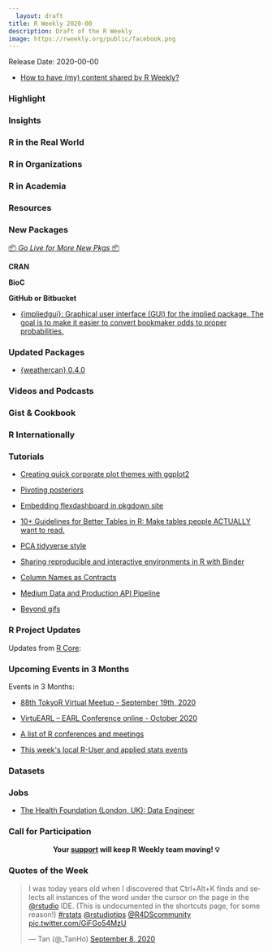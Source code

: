 ```yaml
---
  layout: draft
title: R Weekly 2020-00
description: Draft of the R Weekly
image: https://rweekly.org/public/facebook.png
---
```

  
  Release Date: 2020-00-00

+ [How to have (my) content shared by R Weekly?](https://github.com/rweekly/rweekly.org#how-to-have-my-content-shared-by-r-weekly)
                                                 
                                                 
###  Highlight
                                                 
                                                 
                                                 
### Insights
                                                 
                                                 
                                                 
### R in the Real World
                                                 
                                                 
                                                 
###  R in Organizations
                                                 
                                                 
                                                 
###  R in Academia
                                                 
                                                 
                                                 
###  Resources
                                                 
                                          
                                                 
###  New Packages
                                                 
<p class="added-hostname"><a href="https://rweekly.org/live" target="_blank" class="externalLink">📦 <i>Go Live for More New Pkgs</i> 📦</a></p>
                                                   
**CRAN**
                                                   
                                                   
                                                   
**BioC**
                                                   
                                                   
                                                   
**GitHub or Bitbucket**
                                                   
+ [{impliedgui}: Graphical user interface (GUI) for the implied package. The goal is to make it easier to convert bookmaker odds to proper probabilities.](https://github.com/opisthokonta/impliedgui)                                                   
                                                   
### Updated Packages
                                                   
+ [{weathercan} 0.4.0](https://github.com/ropensci/weathercan)
                                                   
###  Videos and Podcasts
                                                   
                                                   
                                                   
### Gist & Cookbook
                                                 
                                                 
                                                 
### R Internationally
                                                 
                                                 
                                                 
###  Tutorials
                                                 
+ [Creating quick corporate plot themes with ggplot2](https://austinwehrwein.com/tutorials/corporatethemes/)  

+ [Pivoting posteriors](https://mpopov.com/blog/2020/09/07/pivoting-posteriors/)

+ [Embedding flexdashboard in pkgdown site ](https://ramikrispin.github.io/2020/09/embedding-flexdashboard-in-pkgdown-site/)

+ [10+ Guidelines for Better Tables in R: Make tables people ACTUALLY want to read.](https://themockup.blog/posts/2020-09-04-10-table-rules-in-r/)

+ [PCA tidyverse style](https://clauswilke.com/blog/2020/09/07/pca-tidyverse-style/)

+ [Sharing reproducible and interactive environments in R with Binder](https://florencia.netlify.app/2020/08/sharing-reproducible-and-interactive-environments-in-r-with-binder.en-us/)

+ [Column Names as Contracts](https://emilyriederer.netlify.app/post/column-name-contracts/)

+ [Medium Data and Production API Pipeline](https://josiahparry.com/post/gzip-api/)

+ [Beyond gifs](https://blog.k2h.se/post/beyond-gifs/)
                                                 
<!--<div class="post-more-begin></div><div class="post-more-end"></div>-->

###  R Project Updates

Updates from [R Core](http://developer.r-project.org/blosxom.cgi/R-devel/NEWS):


###  Upcoming Events in 3 Months

Events in 3 Months:

+ [88th TokyoR Virtual Meetup - September 19th, 2020](https://tokyor.connpass.com/)

+ [VirtuEARL – EARL Conference online - October 2020](https://www.mango-solutions.com/virtuearl-earl-conference-online-2020/)

+ [A list of R conferences and meetings](https://jumpingrivers.github.io/meetingsR/events.html)

+ [This week's local R-User and applied stats events](https://community.rstudio.com/c/irl)


### Datasets

### Jobs

+ [The Health Foundation (London, UK): Data Engineer](https://ldn.tbe.taleo.net/ldn01/ats/careers/v2/viewRequisition?org=HFHR&cws=42&rid=360) 


###  Call for Participation


<p class="hide-support added-hostname support-rweekly" style="text-align: center;font-weight: bold;">Your <a class="non-visited externalLink" href="https://www.patreon.com/rweekly" onclick="pas(this)">support</a> will keep R Weekly team moving! 💡</p>

###  Quotes of the Week

<blockquote class="twitter-tweet"><p lang="en" dir="ltr">I was today years old when I discovered that Ctrl+Alt+K finds and selects all instances of the word under the cursor on the page in the <a href="https://twitter.com/rstudio?ref_src=twsrc%5Etfw">@rstudio</a> IDE. (This is undocumented in the shortcuts page, for some reason!) <a href="https://twitter.com/hashtag/rstats?src=hash&amp;ref_src=twsrc%5Etfw">#rstats</a> <a href="https://twitter.com/rstudiotips?ref_src=twsrc%5Etfw">@rstudiotips</a> <a href="https://twitter.com/R4DScommunity?ref_src=twsrc%5Etfw">@R4DScommunity</a> <a href="https://t.co/GiFGo54MzU">pic.twitter.com/GiFGo54MzU</a></p>&mdash; Tan (@_TanHo) <a href="https://twitter.com/_TanHo/status/1303304208695930880?ref_src=twsrc%5Etfw">September 8, 2020</a></blockquote> <script async src="https://platform.twitter.com/widgets.js" charset="utf-8"></script> 
